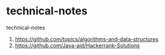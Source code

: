 # technical-notes
technical-notes
1. https://github.com/topics/algorithms-and-data-structures
2. https://github.com/Java-aid/Hackerrank-Solutions
